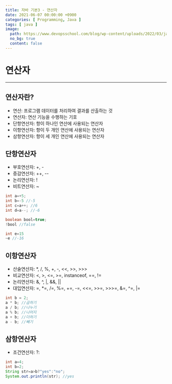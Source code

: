 ```yaml
---
title: 자바 기본3 - 연산자
date: 2021-06-07 00:00:00 +0900
categories: [ Programming, Java ]
tags: [ java ]
image:
  path: https://www.devopsschool.com/blog/wp-content/uploads/2022/03/java_logo_icon_168609.png
  no_bg: true
  content: false
---
```


# 연산자
---

## 연산자란?

- 연산: 프로그램 데이터를 처리하여 결과를 산출하는 것
- 연산자: 연산 기능을 수행하는 기호
- 단항연산자: 항이 하나인 연산에 사용되는 연산자
- 이항연산자: 항이 두 개인 연산에 사용되는 연산자
- 삼항연산자: 항이 세 개인 연산에 사용되는 연산자

## 단항연산자

- 부호연산자: +, -
- 증감연산자: ++, --
- 논리연산자: !
- 비트연산자: ~

``` java
int a=+5;
int b=-5 //-5
int c=a++; //6
int d=a--; //-6

boolean bool=true;
!bool //false

int e=15
~e //-16
```

## 이항연산자

- 산술연산자: *, /, %, +, -, <<, >>, >>>
- 비교연산자: <, >, <=, >=, instanceof, ==, !=
- 논리연산자: &, ^, |, &&, ||
- 대입연산자: =, *=, /=, %=, +=, -=, <<=, >>=, >>>=, &=, ^=, |=

``` java
int b = 2;
a * b; //곱하기
a / b; //나누기
a % b; //나머지
a + b; //더하기
a - b; //빼기
```

## 삼항연산자

- 조건연산자: ?:

``` java
int a=4;
int b=2;
String str=a>b?"yes":"no";
System.out.println(str); //yes
```
